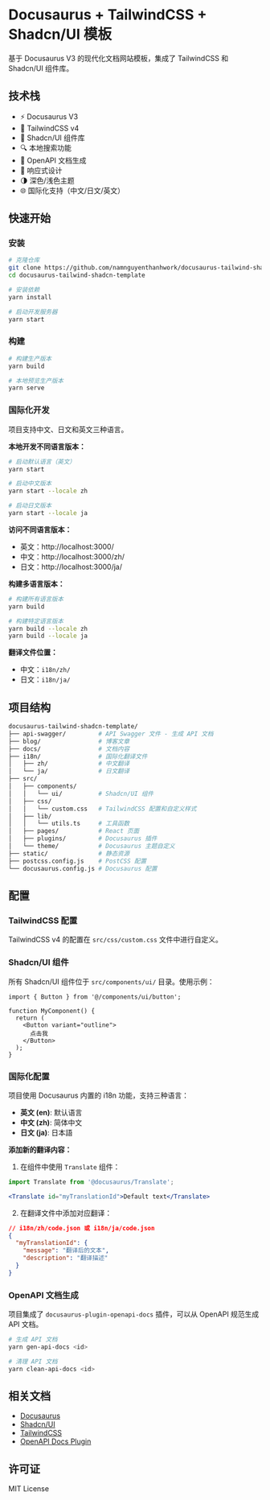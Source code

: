 # Docusaurus + TailwindCSS + Shadcn/UI 模板

基于 Docusaurus V3 的现代化文档网站模板，集成了 TailwindCSS 和 Shadcn/UI 组件库。

## 技术栈

- ⚡️ Docusaurus V3
- 🎨 TailwindCSS v4
- 🧩 Shadcn/UI 组件库
- 🔍 本地搜索功能
- 📝 OpenAPI 文档生成
- 📱 响应式设计
- 🌗 深色/浅色主题
- 🌐 国际化支持（中文/日文/英文）

## 快速开始

### 安装

```bash
# 克隆仓库
git clone https://github.com/namnguyenthanhwork/docusaurus-tailwind-shadcn-template.git
cd docusaurus-tailwind-shadcn-template

# 安装依赖
yarn install

# 启动开发服务器
yarn start
```

### 构建

```bash
# 构建生产版本
yarn build

# 本地预览生产版本
yarn serve
```

### 国际化开发

项目支持中文、日文和英文三种语言。

**本地开发不同语言版本：**

```bash
# 启动默认语言（英文）
yarn start

# 启动中文版本
yarn start --locale zh

# 启动日文版本  
yarn start --locale ja
```

**访问不同语言版本：**
- 英文：http://localhost:3000/
- 中文：http://localhost:3000/zh/
- 日文：http://localhost:3000/ja/

**构建多语言版本：**

```bash
# 构建所有语言版本
yarn build

# 构建特定语言版本
yarn build --locale zh
yarn build --locale ja
```

**翻译文件位置：**
- 中文：`i18n/zh/`
- 日文：`i18n/ja/`


## 项目结构

```bash
docusaurus-tailwind-shadcn-template/
├── api-swagger/         # API Swagger 文件 - 生成 API 文档
├── blog/                # 博客文章
├── docs/                # 文档内容
├── i18n/                # 国际化翻译文件
│   ├── zh/              # 中文翻译
│   └── ja/              # 日文翻译
├── src/
│   ├── components/
│   │   └── ui/          # Shadcn/UI 组件
│   ├── css/
│   │   └── custom.css   # TailwindCSS 配置和自定义样式
│   ├── lib/
│   │   └── utils.ts     # 工具函数
│   ├── pages/           # React 页面
│   ├── plugins/         # Docusaurus 插件
│   └── theme/           # Docusaurus 主题自定义
├── static/              # 静态资源
├── postcss.config.js    # PostCSS 配置
└── docusaurus.config.js # Docusaurus 配置
```

## 配置

### TailwindCSS 配置

TailwindCSS v4 的配置在 `src/css/custom.css` 文件中进行自定义。

### Shadcn/UI 组件

所有 Shadcn/UI 组件位于 `src/components/ui/` 目录。使用示例：

```tsx
import { Button } from '@/components/ui/button';

function MyComponent() {
  return (
    <Button variant="outline">
      点击我
    </Button>
  );
}
```


### 国际化配置

项目使用 Docusaurus 内置的 i18n 功能，支持三种语言：

- **英文 (en)**: 默认语言
- **中文 (zh)**: 简体中文
- **日文 (ja)**: 日本語

**添加新的翻译内容：**

1. 在组件中使用 `Translate` 组件：
```jsx
import Translate from '@docusaurus/Translate';

<Translate id="myTranslationId">Default text</Translate>
```

2. 在翻译文件中添加对应翻译：
```json
// i18n/zh/code.json 或 i18n/ja/code.json
{
  "myTranslationId": {
    "message": "翻译后的文本",
    "description": "翻译描述"
  }
}
```

### OpenAPI 文档生成

项目集成了 `docusaurus-plugin-openapi-docs` 插件，可以从 OpenAPI 规范生成 API 文档。

```bash
# 生成 API 文档
yarn gen-api-docs <id>

# 清理 API 文档  
yarn clean-api-docs <id>
```



## 相关文档

- [Docusaurus](https://docusaurus.io/)
- [Shadcn/UI](https://ui.shadcn.com/)
- [TailwindCSS](https://tailwindcss.com/)
- [OpenAPI Docs Plugin](https://docusaurus-openapi.tryingpan.dev/)

## 许可证

MIT License
